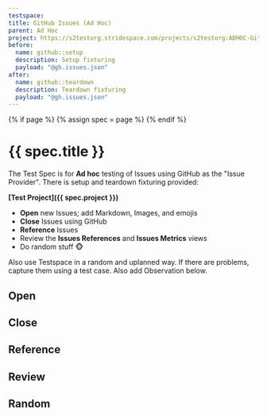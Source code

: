 ```yaml
---
testspace:
title: GitHub Issues (Ad Hoc)
parent: Ad Hoc
project: https://s2testorg.stridespace.com/projects/s2testorg:ADHOC-GitHub.Issues
before:
  name: github::setup
  description: Setup fixturing
  payload: "@gh.issues.json"
after:
  name: github::teardown
  description: Teardown fixturing
  payload: "@gh.issues.json"
---
```


{% if page %} {% assign spec = page %} {% endif %}

# {{ spec.title }}
The Test Spec is for **Ad hoc** testing of Issues using GitHub as the "Issue Provider". There is setup and teardown
fixturing provided: 

**[Test Project]({{ spec.project }})**

- **Open** new Issues; add Markdown, Images, and emojis
- **Close** Issues using GitHub
- **Reference** Issues
- Review the **Issues References** and **Issues Metrics** views
- Do random stuff :monkey_face:

Also use Testspace in a random and uplanned way. If there are problems, capture them using a test case.
Also add Observation below.

## Open

## Close

## Reference

## Review

## Random

